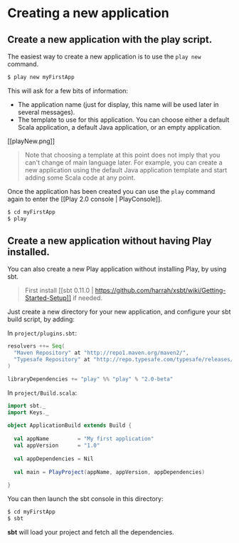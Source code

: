 # Creating a new application

## Create a new application with the play script.

The easiest way to create a new application is to use the `play new` command.

```bash
$ play new myFirstApp
```

This will ask for a few bits of information:

- The application name (just for display, this name will be used later in several messages).
- The template to use for this application. You can choose either a default Scala application, a default Java application, or an empty application.

[[playNew.png]]

> Note that choosing a template at this point does not imply that you can't change of main language later. For example, you can create a new application using the default Java application template and start adding some Scala code at any point.

Once the application has been created you can use the `play` command again to enter the [[Play 2.0 console | PlayConsole]].

```bash
$ cd myFirstApp
$ play
```

## Create a new application without having Play installed.

You can also create a new Play application without installing Play, by using sbt. 

> First install [[sbt 0.11.0 | https://github.com/harrah/xsbt/wiki/Getting-Started-Setup]] if needed.

Just create a new directory for your new application, and configure your sbt build script, by adding:

In `project/plugins.sbt`:

```scala
resolvers ++= Seq(
  "Maven Repository" at "http://repo1.maven.org/maven2/",
  "Typesafe Repository" at "http://repo.typesafe.com/typesafe/releases/"
)

libraryDependencies += "play" %% "play" % "2.0-beta"
```

In `project/Build.scala`:

```scala
import sbt._
import Keys._
 
object ApplicationBuild extends Build {
 
  val appName         = "My first application"
  val appVersion      = "1.0"
 
  val appDependencies = Nil
 
  val main = PlayProject(appName, appVersion, appDependencies)
 
}
```

You can then launch the sbt console in this directory:

```bash
$ cd myFirstApp
$ sbt
```

**sbt** will load your project and fetch all the dependencies.

